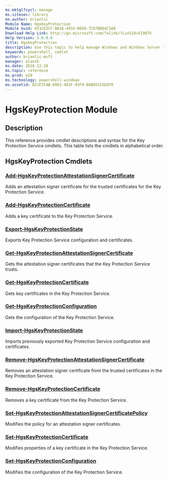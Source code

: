 ```yaml
---
ms.mktglfcycl: manage
ms.sitesec: library
ms.author: brianlic
Module Name: HgsKeyProtection
Module Guid: 651CE3CF-BA16-4933-B656-7CD7BD64C3A8
Download Help Link: http://go.microsoft.com/fwlink/?LinkId=519075
Help Version: 5.0.0.0
title: HgsKeyProtection
description: Use this topic to help manage Windows and Windows Server technologies with Windows PowerShell.
keywords: powershell, cmdlet
author: brianlic-msft
manager: alanth
ms.date: 2016-12-20
ms.topic: reference
ms.prod: w10
ms.technology: powershell-windows
ms.assetid: D21F2FAB-69E2-401F-93F9-BAB852C6E870
---
```


# HgsKeyProtection Module
## Description
This reference provides cmdlet descriptions and syntax for the Key Protection Service cmdlets. This table lists the cmdlets in alphabetical order.

## HgsKeyProtection Cmdlets
### [Add-HgsKeyProtectionAttestationSignerCertificate](./Add-HgsKeyProtectionAttestationSignerCertificate.md)
Adds an attestation signer certificate for the trusted certificates for the Key Protection Service.

### [Add-HgsKeyProtectionCertificate](./Add-HgsKeyProtectionCertificate.md)
Adds a key certificate to the Key Protection Service.

### [Export-HgsKeyProtectionState](./Export-HgsKeyProtectionState.md)
Exports Key Protection Service configuration and certificates.

### [Get-HgsKeyProtectionAttestationSignerCertificate](./Get-HgsKeyProtectionAttestationSignerCertificate.md)
Gets the attestation signer certificates that the Key Protection Service trusts.

### [Get-HgsKeyProtectionCertificate](./Get-HgsKeyProtectionCertificate.md)
Gets key certificates in the Key Protection Service.

### [Get-HgsKeyProtectionConfiguration](./Get-HgsKeyProtectionConfiguration.md)
Gets the configuration of the Key Protection Service.

### [Import-HgsKeyProtectionState](./Import-HgsKeyProtectionState.md)
Imports previously exported Key Protection Service configuration and certificates.

### [Remove-HgsKeyProtectionAttestationSignerCertificate](./Remove-HgsKeyProtectionAttestationSignerCertificate.md)
Removes an attestation signer certificate from the trusted certificates in the Key Protection Service.

### [Remove-HgsKeyProtectionCertificate](./Remove-HgsKeyProtectionCertificate.md)
Removes a key certificate from the Key Protection Service.

### [Set-HgsKeyProtectionAttestationSignerCertificatePolicy](./Set-HgsKeyProtectionAttestationSignerCertificatePolicy.md)
Modifies the policy for an attestation signer certificates.

### [Set-HgsKeyProtectionCertificate](./Set-HgsKeyProtectionCertificate.md)
Modifies properties of a key certificate in the Key Protection Service.

### [Set-HgsKeyProtectionConfiguration](./Set-HgsKeyProtectionConfiguration.md)
Modifies the configuration of the Key Protection Service.

